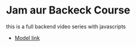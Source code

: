 # Jam aur Backeck Course

this is a full backend video series with javascripts

- [Model link](https://app.eraser.io/workspace/YtPqZ1VogxGy1jzIDkzj?origin=share)
